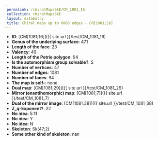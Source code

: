```yaml
--- 
 permalink: /chiralMaps6kE/CM_1081_16 
 collection: chiralMaps6kE
 layout: dataEntry
 title: Chiral maps up to 6000 edges - CM[1081;16]
---
```


- **ID**: [CM[1081;16]]({{ site.url }}/test/CM_1081_16)
- **Genus of the underlying surface**: 471
- **Length of the face**: 23
- **Valency**: 46
- **Length of the Petrie polygon**: 94
- **Is the automorphism group solvable?**: S
- **Number of vertices**: 47
- **Number of edges**: 1081
- **Number of faces**: 94
- **The map is self-**: none
- **Dual map**: [CM[1081;29]]({{ site.url }}/test/CM_1081_29)
- **Mirror (enantihomorphic) map**: [CM[1081;7]]({{ site.url }}/test/CM_1081_7)
- **Dual of the mirror image**: [CM[1081;38]]({{ site.url }}/test/CM_1081_38)
- **Z_q-Exponent?**: 22
- **No idea**:  5:11
- **No idea**: Y
- **No idea**: N
- **Skeleton**: Sk(47;2)
- **Some other kind of skeleton**: nan
